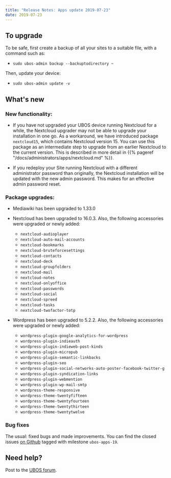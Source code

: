 ```yaml
---
title: "Release Notes: Apps update 2019-07-23"
date: 2019-07-23
---
```


## To upgrade

To be safe, first create a backup of all your sites to a suitable file, with a
command such as:

* ``sudo ubos-admin backup --backuptodirectory ~``

Then, update your device:

* ``sudo ubos-admin update -v``

## What's new

### New functionality:

* If you have not upgraded your UBOS device running Nextcloud for a while, the Nextcloud
  upgrader may not be able to upgrade your installation in one go. As a workaround, we have
  introduced package ``nextcloud15``, which contains Nextcloud version 15. You can use this
  package as an intermediate step to upgrade from an earlier Nextcloud to the current version.
  This is described in more detail in {{% pageref "/docs/administrators/apps/nextcloud.md" %}}.

* If you redeploy your Site running Nextcloud with a different administrator password
  than originally, the Nextcloud installation will be updated with the new admin password.
  This makes for an effective admin password reset.

### Package upgrades:

* Mediawiki has been upgraded to 1.33.0

* Nextcloud has been upgraded to 16.0.3. Also, the following accessories were upgraded or
  newly added:

  * ``nextcloud-audioplayer``
  * ``nextcloud-auto-mail-accounts``
  * ``nextcloud-bookmarks``
  * ``nextcloud-bruteforcesettings``
  * ``nextcloud-contacts``
  * ``nextcloud-deck``
  * ``nextcloud-groupfolders``
  * ``nextcloud-mail``
  * ``nextcloud-notes``
  * ``nextcloud-onlyoffice``
  * ``nextcloud-passwords``
  * ``nextcloud-social``
  * ``nextcloud-spreed``
  * ``nextcloud-tasks``
  * ``nextcloud-twofactor-totp``

* Wordpress has been upgraded to 5.2.2. Also, the following accessories were upgraded or
  newly added:

  * ``wordpress-plugin-google-analytics-for-wordpress``
  * ``wordpress-plugin-indieauth``
  * ``wordpress-plugin-indieweb-post-kinds``
  * ``wordpress-plugin-micropub``
  * ``wordpress-plugin-semantic-linkbacks``
  * ``wordpress-plugin-seo``
  * ``wordpress-plugin-social-networks-auto-poster-facebook-twitter-g``
  * ``wordpress-plugin-syndication-links``
  * ``wordpress-plugin-webmention``
  * ``wordpress-plugin-wp-mail-smtp``
  * ``wordpress-theme-responsive``
  * ``wordpress-theme-twentyfifteen``
  * ``wordpress-theme-twentyfourteen``
  * ``wordpress-theme-twentythirteen``
  * ``wordpress-theme-twentytwelve``

### Bug fixes

The usual: fixed bugs and made improvements. You can find the closed issues
[on Github](https://github.com/uboslinux/) tagged with milestone ``ubos-apps-19``.

## Need help?

Post to the [UBOS forum](https://forum.ubos.net/).
